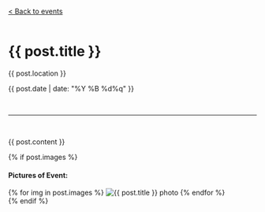 <div>
 <br />
 <a class="medium" href="/events">< Back to events</a>
 <br />
 <br />
 <div class="reading-width">
  <h1>{{ post.title }}</h1>
  <p class="medium">{{ post.location }}</p>
  <p class="gray medium">{{ post.date | date: "%Y %B %d%q" }}</p>

  <br />
  <hr />
  <br />

  {{ post.content }}

  {% if post.images %}
    <div class="event-images">
      <h4>Pictures of Event:</h4>
      <div class="image-gallery">
        {% for img in post.images %}
          <img src="{{ img }}" alt="{{ post.title }} photo" />
        {% endfor %}
      </div>
    </div>
  {% endif %}
 </div> <!-- end reading-width -->
</div> <!-- end outer div -->
